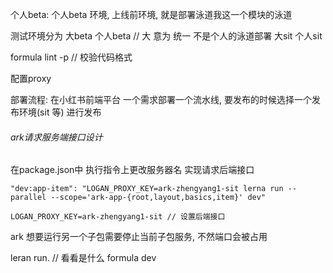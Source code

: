 个人beta: 个人beta 环境, 上线前环境, 就是部署泳道我这一个模块的泳道


测试环境分为 大beta  个人beta  //  大   意为 统一  不是个人的泳道部署
            大sit   个人sit

formula lint -p  // 校验代码格式

配置proxy

部署流程: 在小红书前端平台  一个需求部署一个流水线,  要发布的时候选择一个发布环境(sit 等) 进行发布 

###### ark请求服务端接口设计

在package.json中 执行指令上更改服务器名 实现请求后端接口
```
"dev:app-item": "LOGAN_PROXY_KEY=ark-zhengyang1-sit lerna run --parallel --scope='ark-app-{root,layout,basics,item}' dev"

LOGAN_PROXY_KEY=ark-zhengyang1-sit // 设置后端接口
```

ark 想要运行另一个子包需要停止当前子包服务, 不然端口会被占用

leran run.   // 看看是什么
formula dev